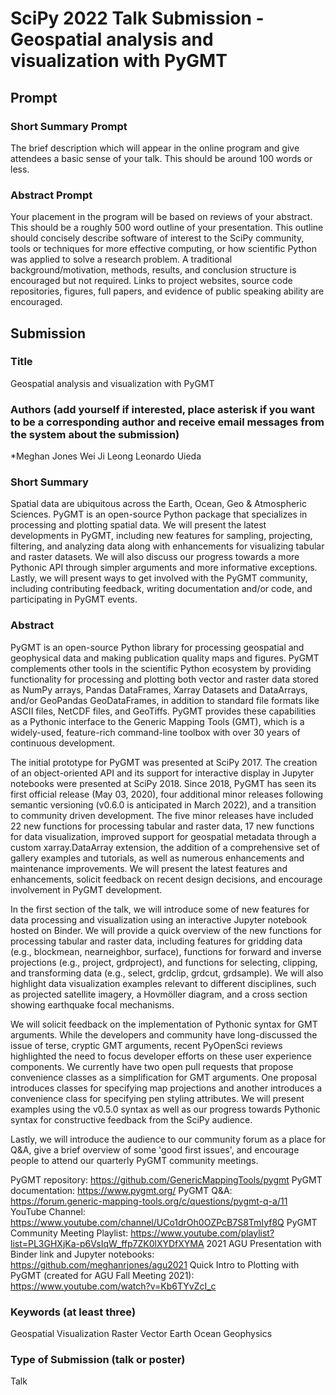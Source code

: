 # SciPy 2022 Talk Submission - Geospatial analysis and visualization with PyGMT

## Prompt

### Short Summary Prompt

The brief description which will appear in the online program and give attendees a basic sense of your talk. This should be around 100 words or less.

### Abstract Prompt

Your placement in the program will be based on reviews of your abstract. This should be a roughly 500 word outline of your presentation. This outline should concisely describe software of interest to the SciPy community, tools or techniques for more effective computing, or how scientific Python was applied to solve a research problem. A traditional background/motivation, methods, results, and conclusion structure is encouraged but not required. Links to project websites, source code repositories, figures, full papers, and evidence of public speaking ability are encouraged.

## Submission

### Title

Geospatial analysis and visualization with PyGMT

### Authors (add yourself if interested, place asterisk if you want to be a corresponding author and receive email messages from the system about the submission)

*Meghan Jones
Wei Ji Leong
Leonardo Uieda

### Short Summary

Spatial data are ubiquitous across the Earth, Ocean, Geo & Atmospheric Sciences. PyGMT is an open-source Python package that specializes in processing and plotting spatial data. We will present the latest developments in PyGMT, including new features for sampling, projecting, filtering, and analyzing data along with enhancements for visualizing tabular and raster datasets. We will also discuss our progress towards a more Pythonic API through simpler arguments and more informative exceptions. Lastly, we will present ways to get involved with the PyGMT community, including contributing feedback, writing documentation and/or code, and participating in PyGMT events.

### Abstract

PyGMT is an open-source Python library for processing geospatial and geophysical data and making publication quality maps and figures. PyGMT complements other tools in the scientific Python ecosystem by providing functionality for processing and plotting both vector and raster data stored as NumPy arrays, Pandas DataFrames, Xarray Datasets and DataArrays, and/or GeoPandas GeoDataFrames, in addition to standard file formats like ASCII files, NetCDF files, and GeoTiffs. PyGMT provides these capabilities as a Pythonic interface to the Generic Mapping Tools (GMT), which is a widely-used, feature-rich command-line toolbox with over 30 years of continuous development.

The initial prototype for PyGMT was presented at SciPy 2017. The creation of an object-oriented API and its support for interactive display in Jupyter notebooks were presented at SciPy 2018. Since 2018, PyGMT has seen its first official release (May 03, 2020), four additional minor releases following semantic versioning (v0.6.0 is anticipated in March 2022), and a transition to community driven development. The five minor releases have included 22 new functions for processing tabular and raster data, 17 new functions for data visualization, improved support for geospatial metadata through a custom xarray.DataArray extension, the addition of a comprehensive set of gallery examples and tutorials, as well as numerous enhancements and maintenance improvements. We will present the latest features and enhancements, solicit feedback on recent design decisions, and encourage involvement in PyGMT development.

In the first section of the talk, we will introduce some of new features for data processing and visualization using an interactive Jupyter notebook hosted on Binder. We will provide a quick overview of the new functions for processing tabular and raster data, including features for gridding data (e.g., blockmean, nearneighbor, surface), functions for forward and inverse projections (e.g., project, grdproject), and functions for selecting, clipping, and transforming data (e.g., select, grdclip, grdcut, grdsample). We will also highlight data visualization examples relevant to different disciplines, such as projected satellite imagery, a Hovmöller diagram, and a cross section showing earthquake focal mechanisms.

We will solicit feedback on the implementation of Pythonic syntax for GMT arguments. While the developers and community have long-discussed the issue of terse, cryptic GMT arguments, recent PyOpenSci reviews highlighted the need to focus developer efforts on these user experience components. We currently have two open pull requests that propose convenience classes as a simplification for GMT arguments. One proposal introduces classes for specifying map projections and another introduces a convenience class for specifying pen styling attributes. We will present examples using the v0.5.0 syntax as well as our progress towards Pythonic syntax for constructive feedback from the SciPy audience.

Lastly, we will introduce the audience to our community forum as a place for Q&A, give a brief overview of some 'good first issues', and encourage people to attend our quarterly PyGMT community meetings.

PyGMT repository: https://github.com/GenericMappingTools/pygmt
PyGMT documentation: https://www.pygmt.org/
PyGMT Q&A: https://forum.generic-mapping-tools.org/c/questions/pygmt-q-a/11
YouTube Channel: https://www.youtube.com/channel/UCo1drOh0OZPcB7S8TmIyf8Q
PyGMT Community Meeting Playlist: https://www.youtube.com/playlist?list=PL3GHXjKa-p6VsIqW_ffp7ZK0lXYDfXYMA
2021 AGU Presentation with Binder link and Jupyter notebooks: https://github.com/meghanrjones/agu2021
Quick Intro to Plotting with PyGMT (created for AGU Fall Meeting 2021): https://www.youtube.com/watch?v=Kb6TYvZcI_c

### Keywords (at least three)

Geospatial
Visualization
Raster
Vector
Earth
Ocean
Geophysics

### Type of Submission (talk or poster)

Talk
